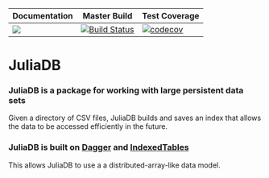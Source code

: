 | Documentation | Master Build | Test Coverage |
|---------------|--------------|---------------|
| [![](https://img.shields.io/badge/docs-latest-blue.svg)](http://juliadb.org/latest/api/) | [![Build Status](https://travis-ci.org/JuliaComputing/JuliaDB.jl.svg?branch=master)](https://travis-ci.org/JuliaComputing/JuliaDB.jl) | [![codecov](https://codecov.io/gh/JuliaComputing/JuliaDB.jl/branch/master/graph/badge.svg)](https://codecov.io/gh/JuliaComputing/JuliaDB.jl)


# JuliaDB

### JuliaDB is a package for working with large persistent data sets

Given a directory of CSV files, JuliaDB builds and saves an index that allows the data to be accessed efficiently in the future.

### JuliaDB is built on [Dagger](https://github.com/JuliaParallel/Dagger.jl) and [IndexedTables](https://github.com/JuliaComputing/IndexedTables.jl)

This allows JuliaDB to use a a distributed-array-like data model.
